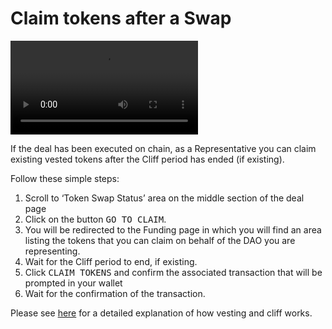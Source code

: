 # Claim tokens after a Swap

<video style="max-width: 100% !important; height: auto !important;" controls preload="auto"><source src="https://ik.imagekit.io/primedao/PrimeDeals/12-claim__h_EN9zdo.mp4" type="video/mp4">Your browser does not support the video tag.</video>

If the deal has been executed on chain, as a Representative you can claim existing vested tokens after the Cliff period has ended (if existing). 

Follow these simple steps:

1. Scroll to ‘Token Swap Status’ area on the middle section of the deal page 
2. Click on the button <kbd>GO TO CLAIM</kbd>. 
3. You will be redirected to the Funding page in which you will find an area listing the tokens that you can claim on behalf of the DAO you are representing.
4. Wait for the Cliff period to end, if existing. 
5. Click <kbd>CLAIM TOKENS</kbd> and confirm the associated transaction that will be prompted in your wallet
6. Wait for the confirmation of the transaction.

Please see <a href="/documentation/TokenSwapFAQ#what-are-the-vesting-setup-and-the-cliff-period" router-ignore>here</a> for a detailed explanation of how vesting and cliff works.